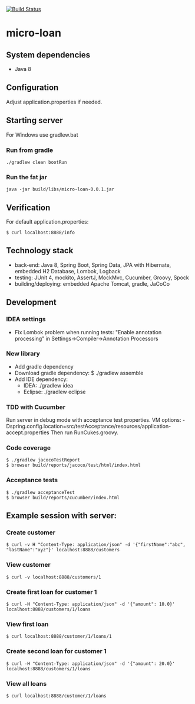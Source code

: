 [![Build Status](https://travis-ci.org/dst/micro-loan.svg)](https://travis-ci.org/dst/micro-loan)
# micro-loan

## System dependencies
- Java 8

## Configuration
Adjust application.properties if needed.

## Starting server
For Windows use gradlew.bat

### Run from gradle

    ./gradlew clean bootRun

### Run the fat jar

    java -jar build/libs/micro-loan-0.0.1.jar

## Verification
For default application.properties:

    $ curl localhost:8888/info

## Technology stack
- back-end: Java 8, Spring Boot, Spring Data, JPA with Hibernate, embedded H2 Database, Lombok, Logback
- testing: JUnit 4, mockito, AssertJ, MockMvc, Cucumber, Groovy, Spock
- building/deploying: embedded Apache Tomcat, gradle, JaCoCo

## Development

### IDEA settings
- Fix Lombok problem when running tests: "Enable annotation processing" in Settings->Compiler->Annotation Processors

### New library
- Add gradle dependency
- Download gradle dependency: $ ./gradlew assemble
- Add IDE dependency:
    - IDEA: ./gradlew idea
    - Eclipse: ./gradlew eclipse

### TDD with Cucumber
Run server in debug mode with acceptance test properties. VM options: -Dspring.config.location=src/testAcceptance/resources/application-accept.properties
Then run RunCukes.groovy.
    
### Code coverage
    $ ./gradlew jacocoTestReport
    $ browser build/reports/jacoco/test/html/index.html

### Acceptance tests
    $ ./gradlew acceptanceTest
    $ browser build/reports/cucumber/index.html

## Example session with server:
### Create customer
    $ curl -v H "Content-Type: application/json" -d '{"firstName":"abc", "lastName":"xyz"}' localhost:8888/customers

### View customer
    $ curl -v localhost:8888/customers/1

### Create first loan for customer 1
    $ curl -H "Content-Type: application/json" -d '{"amount": 10.0}' localhost:8888/customers/1/loans

### View first loan
    $ curl localhost:8888/customer/1/loans/1

### Create second loan for customer 1
    $ curl -H "Content-Type: application/json" -d '{"amount": 20.0}' localhost:8888/customers/1/loans

### View all loans
    $ curl localhost:8888/customer/1/loans
